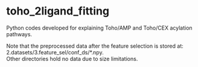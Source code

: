 # toho_2ligand_fitting
Python codes developed for explaining Toho/AMP and Toho/CEX acylation pathways. 

Note that the preprocessed data after the feature selection is stored at: 2.datasets/3.feature_sel/conf_ds/\*.npy.  
Other directories hold no data due to size limitations.  
